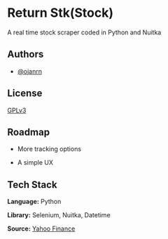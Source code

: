 # Return Stk(Stock)

A real time stock scraper coded in Python and Nuitka


## Authors

- [@ojanrn](https://www.github.com/ojanrn)


## License

[GPLv3](https://choosealicense.com/licenses/gpl-3.0/)


## Roadmap

- More tracking options

- A simple UX


## Tech Stack

**Language:** Python

**Library:** Selenium, Nuitka, Datetime

**Source:** [Yahoo Finance]("https://finance.yahoo.com")

